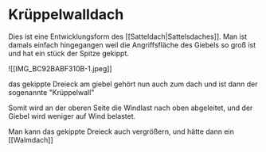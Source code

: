 # Krüppelwalldach

Dies ist eine Entwicklungsform des [[Satteldach|Sattelsdaches]]. Man ist damals einfach hingegangen weil die Angriffsfläche des Giebels so groß ist und hat ein stück der Spitze gekippt.

![[IMG_BC92BABF310B-1.jpeg]]

das gekippte Dreieck am giebel gehört nun auch zum dach und ist dann der sogenannte "Krüppelwall"

Somit wird an der oberen Seite die Windlast nach oben abgeleitet, und der Giebel wird weniger auf Wind belastet.

Man kann das gekippte Dreieck auch vergrößern, und hätte dann ein [[Walmdach]]